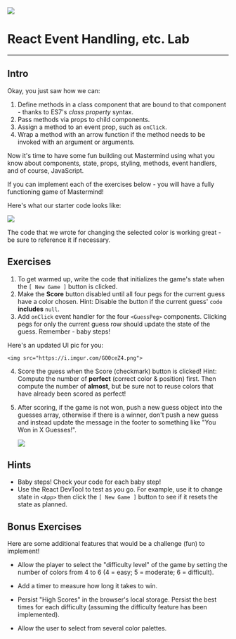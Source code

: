 <img src="https://i.imgur.com/fx2orT2.png">

# React Event Handling, etc. Lab

---

## Intro

Okay, you just saw how we can:

1. Define methods in a class component that are bound to that component - thanks to ES7's _class property_ syntax.
2. Pass methods via props to child components.
3. Assign a method to an event prop, such as `onClick`.
4. Wrap a method with an arrow function if the method needs to be invoked with an argument or arguments.

Now it's time to have some fun building out Mastermind using what you know about components, state, props, styling, methods, event handlers, and of course, JavaScript.

If you can implement each of the exercises below - you will have a fully functioning game of Mastermind!

Here's what our starter code looks like:

<img src="https://i.imgur.com/ZMsT9nH.png">

The code that we wrote for changing the selected color is working great - be sure to reference it if necessary.

## Exercises

1. To get warmed up, write the code that initializes the game's state when the  `[ New Game ]` button is clicked.
2. Make the **Score** button disabled until all four pegs for the current guess have a color chosen. Hint: Disable the button if the current guess' `code` **includes** `null`.
3. Add `onClick` event handler for the four `<GuessPeg>` components. Clicking pegs for only the current guess row should update the state of the guess. Remember - baby steps!
  
  Here's an updated UI pic for you:

	<img src="https://i.imgur.com/GO0ceZ4.png">
4. Score the guess when the Score (checkmark) button is clicked! Hint: Compute the number of **perfect** (correct color & position) first. Then compute the number of **almost**, but be sure not to reuse colors that have already been scored as perfect!
5. After scoring, if the game is not won, push a new guess object into the guesses array, otherwise if there is a winner, don't push a new guess and instead update the message in the footer to something like "You Won in X Guesses!".

	<img src="https://i.imgur.com/7djSHnI.png">

## Hints

- Baby steps! Check your code for each baby step!
- Use the React DevTool to test as you go. For example, use it to change state in `<App>` then click the `[ New Game ]` button to see if it resets the state as planned.

## Bonus Exercises

Here are some additional features that would be a challenge (fun) to implement!

- Allow the player to select the "difficulty level" of the game by setting the number of colors from 4 to 6 (4 = easy; 5 = moderate; 6 = difficult).

- Add a timer to measure how long it takes to win.

- Persist "High Scores" in the browser's local storage. Persist the best times for each difficulty (assuming the difficulty feature has been implemented).

- Allow the user to select from several color palettes.
 

